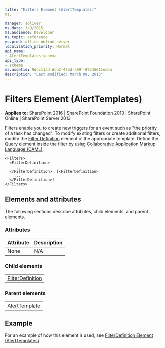 ```yaml
---
title: "Filters Element (AlertTemplates)"
ms.

manager: soliver
ms.date: 3/9/2015
ms.audience: Developer
ms.topic: reference
ms.prod: office-online-server
localization_priority: Normal
api_name:
- AlertTemplates schema
api_type:
- schema
ms.assetid: 9ddc11ad-dcb2-423d-a69f-09545611eada
description: "Last modified: March 09, 2015"
---
```


# Filters Element (AlertTemplates)

 
  
 **Applies to:** SharePoint 2016 | SharePoint Foundation 2013 | SharePoint Online | SharePoint Server 2013
  
Filters enable you to create new triggers for an event such as "the priority of a task has changed". To modify existing filters or create additional filters, modify the [Filter Definition](filterdefinition-element-alerttemplates.md) element of the appropriate template. Define the [Query](query-element-alerttemplates.md) element inside the filter by using [Collaborative Application Markup Language (CAML)](collaborative-application-markup-language-caml-schemas.md).
  
```
<Filters>
  <FilterDefinition>
    ...
  </FilterDefinition>  [<FilterDefinition>
    ...
  </FilterDefinition>]
</Filters>
```

## Elements and attributes

The following sections describe attributes, child elements, and parent elements.

### Attributes

|**Attribute**|**Description**|
|:-----|:-----|
|None  <br/> |N/A  <br/> |
   
### Child elements

||
|:-----|
|[FilterDefinition](filterdefinition-element-alerttemplates.md)|
   
### Parent elements

||
|:-----|
|[AlertTemplate](alerttemplate-element-alerttemplates.md)|
   
## Example

For an example of how this element is used, see [FilterDefinition Element (AlertTemplates)](filterdefinition-element-alerttemplates.md).
  

